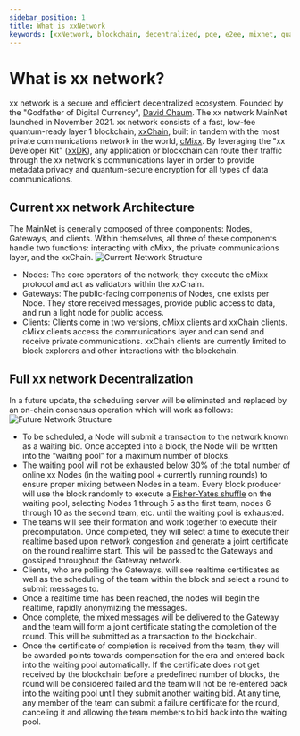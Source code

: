 ```yaml
---
sidebar_position: 1
title: What is xxNetwork
keywords: [xxNetwork, blockchain, decentralized, pqe, e2ee, mixnet, quantum-ready, cMixx, David Chaum, metadata privacy, encryption]
---
```


# What is xx network?

xx network is a secure and efficient decentralized ecosystem. Founded by the "Godfather of Digital Currency", [David Chaum](https://en.wikipedia.org/wiki/David_Chaum). The xx network MainNet launched in November 2021. xx network consists of a fast, low-fee quantum-ready layer 1 blockchain, [xxChain](xxchain), built in tandem with the most private communications network in the world, [cMixx](cmixx). By leveraging the "xx Developer Kit" ([xxDK](../cmixx/xxdk/overview.md)), any application or blockchain can route their traffic through the xx network's communications layer in order to provide metadata privacy and quantum-secure encryption for all types of data communications.

## Current xx network Architecture

The MainNet is generally composed of three components: Nodes, Gateways, and clients. Within themselves, all three of these components handle two functions: interacting with cMixx, the private communications layer, and the xxChain.
![Current Network Structure](@site/static/img/Present_Network_Chart.png)
* Nodes: The core operators of the network; they execute the cMixx protocol and act as validators within the xxChain.
* Gateways: The public-facing components of Nodes, one exists per Node. They store received messages, provide public access to data, and run a light node for public access.
* Clients: Clients come in two versions, cMixx clients and xxChain clients. cMixx clients access the communications layer and can send and receive private communications. xxChain clients are currently limited to block explorers and other interactions with the blockchain.

## Full xx network Decentralization

In a future update, the scheduling server will be eliminated and replaced by an on-chain consensus operation which will work as follows:
![Future Network Structure](@site/static/img/Future_Network_Chart.png)
* To be scheduled, a Node will submit a transaction to the network known as a waiting bid. Once accepted into a block, the Node will be written into the “waiting pool” for a maximum number of blocks.
* The waiting pool will not be exhausted below 30% of the total number of online xx Nodes (in the waiting pool + currently running rounds) to ensure proper mixing between Nodes in a team. Every block producer will use the block randomly to execute a [Fisher-Yates shuffle](https://en.wikipedia.org/wiki/Fisher%E2%80%93Yates_shuffle) on the waiting pool, selecting Nodes 1 through 5 as the first team, nodes 6 through 10 as the second team, etc. until the waiting pool is exhausted.
* The teams will see their formation and work together to execute their precomputation. Once completed, they will select a time to execute their realtime based upon network congestion and generate a joint certificate on the round realtime start. This will be passed to the Gateways and gossiped throughout the Gateway network.
* Clients, who are polling the Gateways, will see realtime certificates as well as the scheduling of the team within the block and select a round to submit messages to.
* Once a realtime time has been reached, the nodes will begin the realtime, rapidly anonymizing the messages.
* Once complete, the mixed messages will be delivered to the Gateway and the team will form a joint certificate stating the completion of the round. This will be submitted as a transaction to the blockchain.
* Once the certificate of completion is received from the team, they will be awarded points towards compensation for the era and entered back into the waiting pool automatically. If the certificate does not get received by the blockchain before a predefined number of blocks, the round will be considered failed and the team will not be re-entered back into the waiting pool until they submit another waiting bid. At any time, any member of the team can submit a failure certificate for the round, canceling it and allowing the team members to bid back into the waiting pool.
